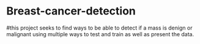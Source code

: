 # Breast-cancer-detection
#this project seeks to find ways to be able to detect if a mass is denign or malignant using multiple ways to test and train as well as present the data.
